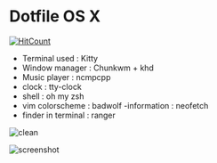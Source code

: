 # Dotfile OS X

[![HitCount](http://hits.dwyl.io/SegFault42/https://github.com/SegFault42/dotfile_OS_X.svg)](http://hits.dwyl.io/SegFault42/https://github.com/SegFault42/dotfile_OS_X)

- Terminal used : Kitty
- Window manager : Chunkwm + khd
- Music player : ncmpcpp
- clock : tty-clock
- shell : oh my zsh
- vim colorscheme : badwolf
-information : neofetch
- finder in terminal : ranger

![clean](https://user-images.githubusercontent.com/9384676/37558968-2f50fc8e-2a1d-11e8-8f87-fc3de3b84546.jpg)

![screenshot](https://user-images.githubusercontent.com/9384676/37558906-fbd7c0b4-2a1b-11e8-87e7-be18150e9793.png)

